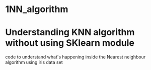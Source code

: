 # 1NN_algorithm
# Understanding KNN algorithm without using SKlearn module
code to understand what's happening inside the Nearest neighbour algorithm using iris data set


